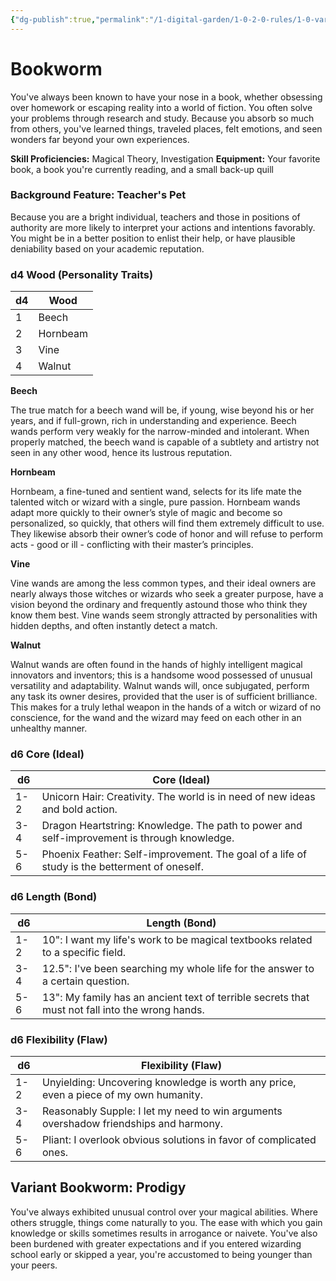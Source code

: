 ```yaml
---
{"dg-publish":true,"permalink":"/1-digital-garden/1-0-2-0-rules/1-0-variant-rules/01-06-1-2-background-bookworm/"}
---
```


# Bookworm

You've always been known to have your nose in a book, whether obsessing over homework or escaping reality into a world of fiction. You often solve your problems through research and study. Because you absorb so much from others, you've learned things, traveled places, felt emotions, and seen wonders far beyond your own experiences.

**Skill Proficiencies:** Magical Theory, Investigation
**Equipment:** Your favorite book, a book you're currently reading, and a small back-up quill

### Background Feature: Teacher's Pet

Because you are a bright individual, teachers and those in positions of authority are more likely to interpret your actions and intentions favorably. You might be in a better position to enlist their help, or have plausible deniability based on your academic reputation.

### **d4 Wood (Personality Traits)**

| d4 | Wood      |
| -- | --------- |
| 1  | Beech     |
| 2  | Hornbeam  |
| 3  | Vine      |
| 4  | Walnut    |

**Beech**

The true match for a beech wand will be, if young, wise beyond his or her years, and if full-grown, rich in understanding and experience. Beech wands perform very weakly for the narrow-minded and intolerant. When properly matched, the beech wand is capable of a subtlety and artistry not seen in any other wood, hence its lustrous reputation.

**Hornbeam**

Hornbeam, a fine-tuned and sentient wand, selects for its life mate the talented witch or wizard with a single, pure passion. Hornbeam wands adapt more quickly to their owner’s style of magic and become so personalized, so quickly, that others will find them extremely difficult to use. They likewise absorb their owner’s code of honor and will refuse to perform acts - good or ill - conflicting with their master’s principles.

**Vine**

Vine wands are among the less common types, and their ideal owners are nearly always those witches or wizards who seek a greater purpose, have a vision beyond the ordinary and frequently astound those who think they know them best. Vine wands seem strongly attracted by personalities with hidden depths, and often instantly detect a match.

**Walnut**

Walnut wands are often found in the hands of highly intelligent magical innovators and inventors; this is a handsome wood possessed of unusual versatility and adaptability. Walnut wands will, once subjugated, perform any task its owner desires, provided that the user is of sufficient brilliance. This makes for a truly lethal weapon in the hands of a witch or wizard of no conscience, for the wand and the wizard may feed on each other in an unhealthy manner.

### **d6 Core (Ideal)**

| d6  | Core (Ideal)                                                                |
| --- | --------------------------------------------------------------------------- |
| 1-2 | Unicorn Hair: Creativity. The world is in need of new ideas and bold action.    |
| 3-4 | Dragon Heartstring: Knowledge. The path to power and self-improvement is through knowledge. |
| 5-6 | Phoenix Feather: Self-improvement. The goal of a life of study is the betterment of oneself. |

### **d6 Length (Bond)**

| d6  | Length (Bond)                                                                                                    |
| --- | ---------------------------------------------------------------------------------------------------------------- |
| 1-2 | 10": I want my life's work to be magical textbooks related to a specific field. |
| 3-4 | 12.5": I've been searching my whole life for the answer to a certain question. |
| 5-6 | 13": My family has an ancient text of terrible secrets that must not fall into the wrong hands. |

### **d6 Flexibility (Flaw)**

| d6  | Flexibility (Flaw)                                                                    |
| --- | ------------------------------------------------------------------------------------- |
| 1-2 | Unyielding: Uncovering knowledge is worth any price, even a piece of my own humanity. |
| 3-4 | Reasonably Supple: I let my need to win arguments overshadow friendships and harmony. |
| 5-6 | Pliant: I overlook obvious solutions in favor of complicated ones.                    |

## Variant Bookworm: Prodigy

You've always exhibited unusual control over your magical abilities. Where others struggle, things come naturally to you. The ease with which you gain knowledge or skills sometimes results in arrogance or naivete. You've also been burdened with greater expectations and if you entered wizarding school early or skipped a year, you're accustomed to being younger than your peers.